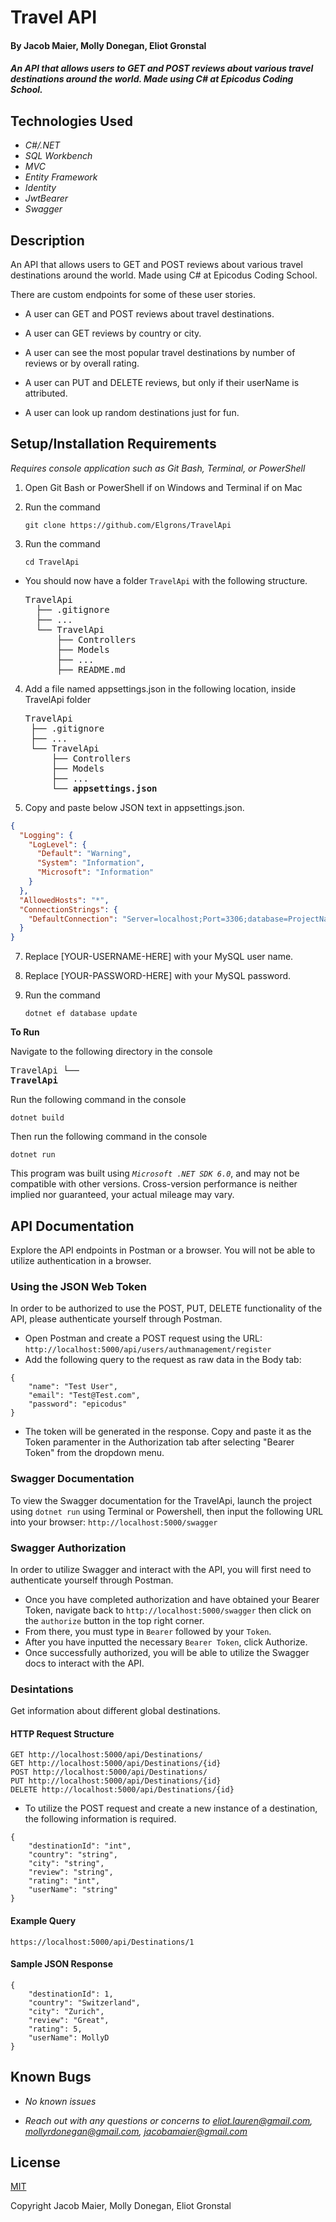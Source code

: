 # Travel API

#### By Jacob Maier, Molly Donegan, Eliot Gronstal

#### _An API that allows users to GET and POST reviews about various travel destinations around the world. Made using C# at Epicodus Coding School._

## Technologies Used

* _C#/.NET_
* _SQL Workbench_
* _MVC_
* _Entity Framework_
* _Identity_
* _JwtBearer_
* _Swagger_

## Description

An API that allows users to GET and POST reviews about various travel destinations around the world. Made using C# at Epicodus Coding School.

There are custom endpoints for some of these user stories.

* A user can GET and POST reviews about travel destinations.

* A user can GET reviews by country or city.

* A user can see the most popular travel destinations by number of reviews or by overall rating.

* A user can PUT and DELETE reviews, but only if their userName is attributed.

* A user can look up random destinations just for fun.

## Setup/Installation Requirements
_Requires console application such as Git Bash, Terminal, or PowerShell_

1. Open Git Bash or PowerShell if on Windows and Terminal if on Mac
2. Run the command

    ``git clone https://github.com/Elgrons/TravelApi``

3. Run the command

    ``cd TravelApi``

* You should now have a folder `TravelApi` with the following structure.
    <pre>TravelApi
    ├── .gitignore 
    ├── ... 
    └── TravelApi
        ├── Controllers
        ├── Models
        ├── ...
        ├── README.md</pre>

4. Add a file named appsettings.json in the following location, inside TravelApi folder 

    <pre>TravelApi
    ├── .gitignore 
    ├── ... 
    └── TravelApi
        ├── Controllers
        ├── Models
        ├── ...
        └── <strong>appsettings.json</strong></pre>
      
5. Copy and paste below JSON text in appsettings.json.

```json
{
  "Logging": {
    "LogLevel": {
      "Default": "Warning",
      "System": "Information",
      "Microsoft": "Information"
    }
  },
  "AllowedHosts": "*",
  "ConnectionStrings": {
    "DefaultConnection": "Server=localhost;Port=3306;database=ProjectName;uid=[YOUR-USERNAME-HERE];pwd=[YOUR-PASSWORD-HERE];"
  }
}

```

7. Replace [YOUR-USERNAME-HERE] with your MySQL user name.

8. Replace [YOUR-PASSWORD-HERE] with your MySQL password.

9. Run the command

    ```dotnet ef database update```


<strong>To Run</strong>

Navigate to the following directory in the console
    <pre>TravelApi
    └── <strong>TravelApi</strong></pre>

Run the following command in the console

  ``dotnet build``

Then run the following command in the console

  ``dotnet run``

This program was built using _`Microsoft .NET SDK 6.0`_, and may not be compatible with other versions. Cross-version performance is neither implied nor guaranteed, your actual mileage may vary.

## API Documentation
Explore the API endpoints in Postman or a browser. You will not be able to utilize authentication in a browser.

### Using the JSON Web Token
In order to be authorized to use the POST, PUT, DELETE functionality of the API, please authenticate yourself through Postman.
* Open Postman and create a POST request using the URL: `http://localhost:5000/api/users/authmanagement/register`
* Add the following query to the request as raw data in the Body tab:
```
{
    "name": "Test User",
    "email": "Test@Test.com",
    "password": "epicodus"
}
```
* The token will be generated in the response. Copy and paste it as the Token paramenter in the Authorization tab after selecting "Bearer Token" from the dropdown menu.

###  Swagger Documentation 
To view the Swagger documentation for the TravelApi, launch the project using `dotnet run` using Terminal or Powershell, then input the following URL into your browser: `http://localhost:5000/swagger`

###  Swagger Authorization 
In order to utilize Swagger and interact with the API, you will first need to authenticate yourself through Postman. 
* Once you have completed authorization and have obtained your Bearer Token, navigate back to `http://localhost:5000/swagger` then click on the `authorize` button in the top right corner.
* From there, you must type in `Bearer` followed by your `Token`.
* After you have inputted the necessary `Bearer Token`, click Authorize.
* Once successfully authorized, you will be able to utilize the Swagger docs to interact with the API.

### Desintations

Get information about different global destinations.

#### HTTP Request Structure
```
GET http://localhost:5000/api/Destinations/
GET http://localhost:5000/api/Destinations/{id}
POST http://localhost:5000/api/Destinations/
PUT http://localhost:5000/api/Destinations/{id}
DELETE http://localhost:5000/api/Destinations/{id}
```
* To utilize the POST request and create a new instance of a destination, the following information is required.
```
{
    "destinationId": "int",
    "country": "string",
    "city": "string",
    "review": "string",
    "rating": "int",
    "userName": "string"
}
```

#### Example Query
```
https://localhost:5000/api/Destinations/1
```
#### Sample JSON Response
```
{
    "destinationId": 1,
    "country": "Switzerland",
    "city": "Zurich",
    "review": "Great",
    "rating": 5,
    "userName": MollyD
}
```

## Known Bugs

* _No known issues_

* _Reach out with any questions or concerns to [eliot.lauren@gmail.com](eliot.lauren@gmail.com), [mollyrdonegan@gmail.com](mollyrdonegan@gmail.com), [jacobamaier@gmail.com](jacobamaier@gmail.com)_

## License

[MIT](/LICENSE)

Copyright Jacob Maier, Molly Donegan, Eliot Gronstal